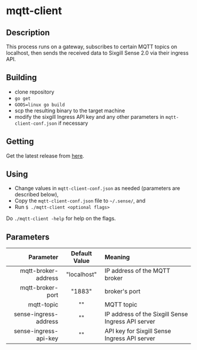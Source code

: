 # mqtt-client

## Description

This process runs on a gateway, subscribes to certain MQTT topics on localhost, then sends the received data to Sixgill Sense 2.0 via their ingress API.

## Building

- clone repository
- `go get`
- `GOOS=linux go build`
- scp the resulting binary to the target machine
- modify the sixgill Ingress API key and any other parameters in `mqtt-client-conf.json` if necessary

## Getting

Get the latest release from [here](https://github.com/sixgill/mqtt-client/releases).

## Using

- Change values in `mqtt-client-conf.json` as needed (parameters are described below), 
- Copy the `mqtt-client-conf.json` file to `~/.sense/`, and 
- Run `$ ./mqtt-client <optional flags>`

Do `./mqtt-client -help` for help on the flags.

## Parameters 

| Parameter | Default Value | Meaning |
| --------: | :-----------: | :------ |
| mqtt-broker-address | "localhost" | IP address of the MQTT broker |
| mqtt-broker-port | "1883" | broker's port |
| mqtt-topic | "" | MQTT topic |
| sense-ingress-address | "" | IP address of the Sixgill Sense Ingress API server |
| sense-ingress-api-key | "" | API key for Sixgill Sense Ingress API server |

